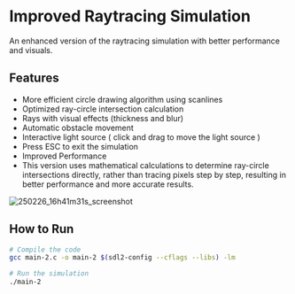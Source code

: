 # Improved Raytracing Simulation

An enhanced version of the raytracing simulation with better performance and visuals.

## Features
- More efficient circle drawing algorithm using scanlines
- Optimized ray-circle intersection calculation
- Rays with visual effects (thickness and blur)
- Automatic obstacle movement
- Interactive light source ( click and drag to move the light source )
- Press ESC to exit the simulation
- Improved Performance 
- This version uses mathematical calculations to determine ray-circle intersections directly, rather than tracing pixels step by step, resulting in better performance and more accurate results.

![250226_16h41m31s_screenshot](https://github.com/user-attachments/assets/7442ca5f-a4ba-4469-9c23-a675d206daf2)


## How to Run
```bash
# Compile the code
gcc main-2.c -o main-2 $(sdl2-config --cflags --libs) -lm

# Run the simulation
./main-2
